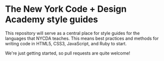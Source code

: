 # The New York Code + Design Academy style guides

This repository will serve as a central place for style guides for the languages that NYCDA teaches. This means best practices and methods for writing code in HTML5, CSS3, JavaScript, and Ruby to start.

We're just getting started, so pull requests are quite welcome!